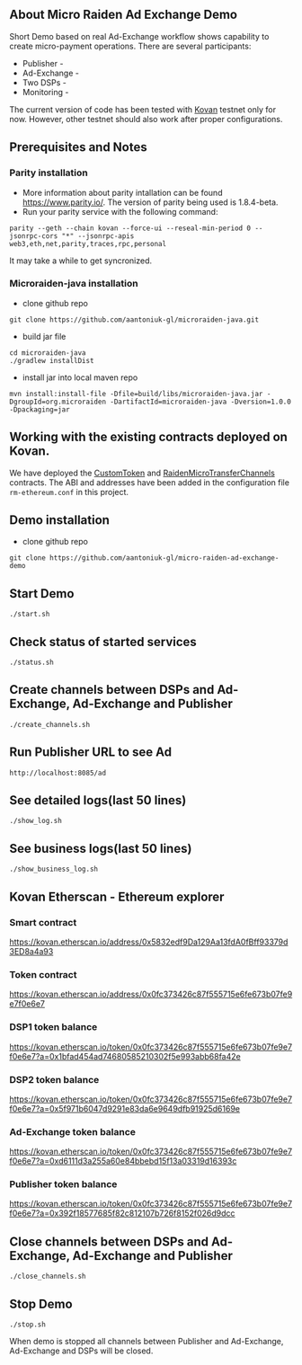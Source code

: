 ## About Micro Raiden Ad Exchange Demo 
Short Demo based on real Ad-Exchange workflow shows capability to create micro-payment operations.
There are several participants: 
- Publisher  - 
- Ad-Exchange  - 
- Two DSPs   - 
- Monitoring -  

The current version of code has been tested with [Kovan](https://gitter.im/kovan-testnet/) testnet only for now. However, other testnet should also work after proper configurations.
## Prerequisites and Notes
### Parity installation
- More information about parity intallation can be found https://www.parity.io/. The version of parity being used is 1.8.4-beta. 
- Run your parity service with the following command:
```
parity --geth --chain kovan --force-ui --reseal-min-period 0 --jsonrpc-cors "*" --jsonrpc-apis web3,eth,net,parity,traces,rpc,personal
```
It may take a while to get syncronized.
### Microraiden-java installation
- clone github repo
```
git clone https://github.com/aantoniuk-gl/microraiden-java.git
```
- build jar file
```
cd microraiden-java
./gradlew installDist    
``` 
- install jar into local maven repo
```
mvn install:install-file -Dfile=build/libs/microraiden-java.jar -DgroupId=org.microraiden -DartifactId=microraiden-java -Dversion=1.0.0 -Dpackaging=jar
```
## Working with the existing contracts deployed on Kovan.
We have deployed the [CustomToken](https://kovan.etherscan.io/address/0x0fc373426c87f555715e6fe673b07fe9e7f0e6e7) and [RaidenMicroTransferChannels](https://kovan.etherscan.io/address/0x5832edf9Da129Aa13fdA0fBff93379d3ED8a4a93) contracts. The ABI and addresses have been added in the configuration file `rm-ethereum.conf` in this project. 
## Demo installation
- clone github repo
```
git clone https://github.com/aantoniuk-gl/micro-raiden-ad-exchange-demo
```
## Start Demo
```
./start.sh
```
## Check status of started services
```
./status.sh
```
## Create channels between DSPs and Ad-Exchange, Ad-Exchange and Publisher
```
./create_channels.sh
```
## Run Publisher URL to see Ad
```
http://localhost:8085/ad
```
## See detailed logs(last 50 lines)
```
./show_log.sh
```
## See business logs(last 50 lines)
```
./show_business_log.sh
```
## Kovan Etherscan - Ethereum explorer
### Smart contract 
https://kovan.etherscan.io/address/0x5832edf9Da129Aa13fdA0fBff93379d3ED8a4a93
### Token contract 
https://kovan.etherscan.io/address/0x0fc373426c87f555715e6fe673b07fe9e7f0e6e7
### DSP1 token balance
https://kovan.etherscan.io/token/0x0fc373426c87f555715e6fe673b07fe9e7f0e6e7?a=0x1bfad454ad74680585210302f5e993abb68fa42e
### DSP2 token balance
https://kovan.etherscan.io/token/0x0fc373426c87f555715e6fe673b07fe9e7f0e6e7?a=0x5f971b6047d9291e83da6e9649dfb91925d6169e
### Ad-Exchange token balance
https://kovan.etherscan.io/token/0x0fc373426c87f555715e6fe673b07fe9e7f0e6e7?a=0xd6111d3a255a60e84bbebd15f13a03319d16393c
### Publisher token balance
https://kovan.etherscan.io/token/0x0fc373426c87f555715e6fe673b07fe9e7f0e6e7?a=0x392f18577685f82c812107b726f8152f026d9dcc
## Close channels between DSPs and Ad-Exchange, Ad-Exchange and Publisher
```
./close_channels.sh
```
## Stop Demo
```
./stop.sh
```
When demo is stopped all channels between Publisher and Ad-Exchange, Ad-Exchange and DSPs will be closed.
